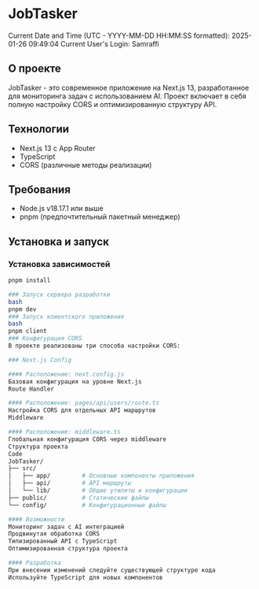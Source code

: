 # JobTasker

Current Date and Time (UTC - YYYY-MM-DD HH:MM:SS formatted): 2025-01-26 09:49:04
Current User's Login: Samraffi

## О проекте

JobTasker - это современное приложение на Next.js 13, разработанное для мониторинга задач с использованием AI. Проект включает в себя полную настройку CORS и оптимизированную структуру API.

## Технологии
- Next.js 13 с App Router
- TypeScript
- CORS (различные методы реализации)

## Требования
- Node.js v18.17.1 или выше
- pnpm (предпочтительный пакетный менеджер)

## Установка и запуск

### Установка зависимостей
```bash
pnpm install

### Запуск сервера разработки
bash
pnpm dev
### Запуск клиентского приложения
bash
pnpm client
### Конфигурация CORS
В проекте реализованы три способа настройки CORS:

### Next.js Config

#### Расположение: next.config.js
Базовая конфигурация на уровне Next.js
Route Handler

#### Расположение: pages/api/users/route.ts
Настройка CORS для отдельных API маршрутов
Middleware

#### Расположение: middleware.ts
Глобальная конфигурация CORS через middleware
Структура проекта
Code
JobTasker/
├── src/
│   ├── app/         # Основные компоненты приложения
│   ├── api/         # API маршруты
│   └── lib/         # Общие утилиты и конфигурации
├── public/          # Статические файлы
└── config/          # Конфигурационные файлы

#### Возможности
Мониторинг задач с AI интеграцией
Продвинутая обработка CORS
Типизированный API с TypeScript
Оптимизированная структура проекта

#### Разработка
При внесении изменений следуйте существующей структуре кода
Используйте TypeScript для новых компонентов
